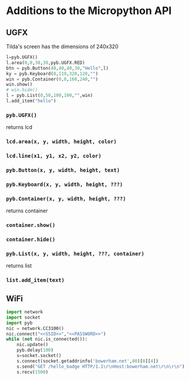 # Additions to the Micropython API

## UGFX

Tilda's screen has the dimensions of 240x320

```python
l=pyb.UGFX()
l.area(0,0,30,30,pyb.UGFX.RED)
btn = pyb.Button(40,40,40,30,"Hello",l)
ky = pyb.Keyboard(0,119,320,120,"")
win = pyb.Container(0,0,160,240,"")
win.show()
# win.hide()
l = pyb.List(0,50,100,100,"",win)
l.add_item("hello")
```

### ```pyb.UGFX()```
returns lcd

### ```lcd.area(x, y, width, height, color)```

### ```lcd.line(x1, y1, x2, y2, color)```

### ```pyb.Button(x, y, width, height, text)```

### ```pyb.Keyboard(x, y, width, height, ???)```

### ```pyb.Container(x, y, width, height, ???)```
returns container

### ```container.show()```

### ```container.hide()```

### ```pyb.List(x, y, width, height, ???, container)```
returns list

### ```list.add_item(text)```

## WiFi

```python
import network
import socket
import pyb
nic = network.CC3100()
nic.connect("<<SSID>>","<<PASSWORD>>")
while (not nic.is_connected()):
    nic.update()
    pyb.delay(100)
    s=socket.socket()
    s.connect(socket.getaddrinfo('bowerham.net',80)[0][4])
    s.send("GET /hello_badge HTTP/1.1\r\nHost:bowerham.net\r\n\r\n")
    s.recv(1500)
```
